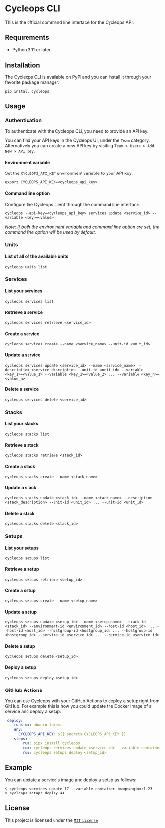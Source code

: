 # Cycleops CLI

This is the official command line interface for the Cycleops API.

## Requirements

* Python 3.11 or later

## Installation

The Cycleops CLI is available on PyPI and you can install it through your favorite package manager:

```console
pip install cycleops
```

## Usage

### Authentication

To authenticate with the Cycleops CLI, you need to provide an API key.

You can find your API keys in the Cycleops UI, under the `Team` category. Alternatively you can create a new API key by visiting `Team > Users > Add New > API key`.

#### Environment variable

Set the `CYCLEOPS_API_KEY` environment variable to your API key.

```console
export CYCLEOPS_API_KEY=<cycleops_api_key>
```

#### Command line option

Configure the Cycleops client through the command line interface.

```console
cycleops --api-key=<cycleops_api_key> services update <service_id> --variable <key>=<value>
```

*Note: If both the environment variable and command line option are set, the command line option will be used by default.*

### Units

#### List of all of the available units

```
cycleops units list
```

### Services

#### List your services

```
cycleops services list
```

#### Retrieve a service

```
cycleops services retrieve <service_id>
```

#### Create a service

```
cycleops services create --name <service_name> --unit-id <unit_id>
```

#### Update a service

```
cycleops services update <service_id> --name <service_name> --description <service_description --unit-id <unit_id> --variable <key_1>=<value_1> --variable <key_2>=<value_2> ... --variable <key_n>=<value_n>
```

#### Delete a service

```
cycleops services delete <service_id>
```

### Stacks

#### List your stacks

```
cycleops stacks list
```

#### Retrieve a stack

```
cycleops stacks retrieve <stack_id>
```

#### Create a stack

```
cycleops stacks create --name <stack_name>
```

#### Update a stack

```
cycleops stacks update <stack_id> --name <stack_name> --description <stack_description> --unit-id <unit_id> ... --unit-id <unit_id>
```

#### Delete a stack

```
cycleops stacks delete <stack_id>
```

### Setups

#### List your setups

```
cycleops setups list
```

#### Retrieve a setup

```
cycleops setups retrieve <setup_id>
```

#### Create a setup

```
cycleops setups create --name <setup_name>
```

#### Update a setup

```
cycleops setups update <setup_id> --name <setup_name> --stack-id <stack_id> --environment-id <environment_id> --host-id <host_id> ... --host-id <host_id> --hostgroup-id <hostgroup_id> ... --hostgroup-id <hostgroup_id> --service-id <service_id> ... --service-id <service_id>
```

#### Delete a setup

```
cycleops setups delete <setup_id>
```

#### Deploy a setup

```
cycleops setups deploy <setup_id>
```

### GitHub Actions

You can use Cycleops with your GitHub Actions to deploy a setup right from GitHub. For example this is how you could update the Docker image of a service and deploy a setup:

```yml
 deploy:
    runs-on: ubuntu-latest
    env:
      CYCLEOPS_API_KEY: ${{ secrets.CYCLEOPS_API_KEY }}
    steps:
        run: pipx install cycleops
        run: cycleops services update <service_id> --variable container.image=<image_name>
        run: cycleops setups deploy <setup_id>
```

## Example

You can update a service's image and deploy a setup as follows:

```console
$ cycleops services update 17 --variable container.image=nginx:1.23
$ cycleops setups deploy 44
```

## License

This project is licensed under the [`MIT License`](LICENSE)

